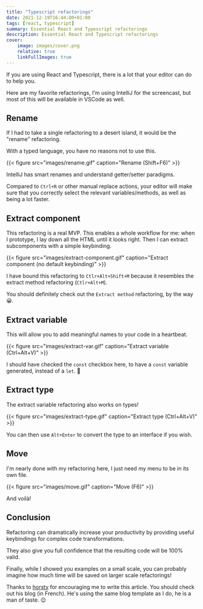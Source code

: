 ```yaml
---
title: "Typescript refactorings"
date: 2021-12-19T16:44:00+01:00 
tags: [react, typescript]
summary: Essential React and Typescript refactorings 
description: Essential React and Typescript refactorings 
cover:
    image: images/cover.png
    relative: true
    linkFullImages: true
---
```


If you are using React and Typescript, there is a lot that your editor can do to help you.

Here are my favorite refactorings, I'm using IntelliJ for the screencast, but most of this
will be available in VSCode as well.

## Rename

If I had to take a single refactoring to a desert island, it would be the "rename" refactoring.

With a typed language, you have no reasons not to use this.

{{< figure src="images/rename.gif" caption="Rename (Shift+F6)" >}}

IntelliJ has smart renames and understand getter/setter paradigms.

Compared to `Ctrl+R` or other manual replace actions, your editor will make sure that you correctly select
the relevant variables/methods, as well as being a lot faster.

## Extract component

This refactoring is a real MVP. This enables a whole workflow for me: when I prototype, I lay down all the HTML
until it looks right. Then I can extract subcomponents with a simple keybinding.

{{< figure src="images/extract-component.gif" caption="Extract component (no default keybinding)" >}}

I have bound this refactoring to `Ctlr+Alt+Shift+M` because it resembles the extract method refactoring (`Ctlr+Alt+M`).

You should definitely check out the `Extract method` refactoring, by the way 😀.

## Extract variable

This will allow you to add meaningful names to your code in a heartbeat. 

{{< figure src="images/extract-var.gif" caption="Extract variable (Ctrl+Alt+V)" >}}

I should have checked the `const` checkbox here, to have a `const` variable generated,
instead of a `let`. 🤦‍

## Extract type

The extract variable refactoring also works on types!

{{< figure src="images/extract-type.gif" caption="Extract type (Ctrl+Alt+V)" >}}

You can then use `Alt+Enter` to convert the type to an interface if you wish.

## Move

I'm nearly done with my refactoring here, I just need my menu to be in its own file.

{{< figure src="images/move.gif" caption="Move (F6)" >}}

And voilà!

## Conclusion

Refactoring can dramatically increase your productivity by providing useful keybindings for complex code
transformations.

They also give you full confidence that the resulting code will be 100% valid.

Finally, while I showed you examples on a small scale, you can probably imagine how much time will
be saved on larger scale refactorings!

Thanks to [horsty](https://horsty.fr/) for encouraging me to write this article.
You should check out his blog (in French). He's using the same blog template as I do, he is
a man of taste. 😉
